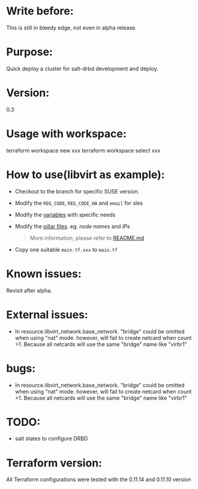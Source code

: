 # Write before:
  This is still in bleedy edge, not even in alpha release.

# Purpose:
  Quick deploy a cluster for salt-drbd development and deploy.

# Version:
  0.3

# Usage with workspace:
  terraform workspace new xxx
  terraform workspace select xxx

# How to use(libvirt as example):
* Checkout to the branch for specific SUSE version.

* Modify the `REG_CODE`, `REG_CODE_HA` and `email` for sles

* Modify the [variables](./terraform.tfvars) with specific needs

* Modify the [pillar files](./salt/pillar/). eg. *node names* and *IPs*
  > More information, please refer to [README.md](./salt/pillar/README.md)

* Copy one suitable `main.tf.xxx` to `main.tf`

# Known issues:
  Revisit after alpha.

# External issues:
* In resource.libvirt_network.base_network. "bridge" could be omitted when using "nat" mode. however, will fail to create netcard when count >1. Because all netcards will use the same "bridge" name like "virbr1"

# bugs:
* In resource.libvirt_network.base_network. "bridge" could be omitted when using "nat" mode. however, will fail to create netcard when count >1. Because all netcards will use the same "bridge" name like "virbr1"

# TODO:
* salt states to configure DRBD

# Terraform version:
All Terraform configurations were tested with the 0.11.14 and 0.11.10 version
